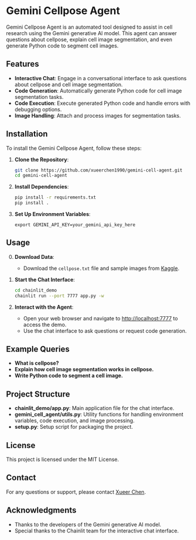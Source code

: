 # Gemini Cellpose Agent

Gemini Cellpose Agent is an automated tool designed to assist in cell research using the Gemini generative AI model. This agent can answer questions about cellpose, explain cell image segmentation, and even generate Python code to segment cell images.

## Features

- **Interactive Chat**: Engage in a conversational interface to ask questions about cellpose and cell image segmentation.
- **Code Generation**: Automatically generate Python code for cell image segmentation tasks.
- **Code Execution**: Execute generated Python code and handle errors with debugging options.
- **Image Handling**: Attach and process images for segmentation tasks.

## Installation

To install the Gemini Cellpose Agent, follow these steps:

1. **Clone the Repository**:
   ```sh
   git clone https://github.com/xueerchen1990/gemini-cell-agent.git
   cd gemini-cell-agent
   ```

2. **Install Dependencies**:
   ```sh
   pip install -r requirements.txt
   pip install .
   ```

3. **Set Up Environment Variables**:
   ```
   export GEMINI_API_KEY=your_gemini_api_key_here
   ```

## Usage

0. **Download Data**:
   - Download the `cellpose.txt` file and sample images from [Kaggle](https://www.kaggle.com/datasets/xueerchen/cellpose-github-repo-and-sample-images).

1. **Start the Chat Interface**:
   ```sh
   cd chainlit_demo
   chainlit run --port 7777 app.py -w
   ```

2. **Interact with the Agent**:
   - Open your web browser and navigate to [http://localhost:7777](http://localhost:7777) to access the demo.
   - Use the chat interface to ask questions or request code generation.

## Example Queries

- **What is cellpose?**
- **Explain how cell image segmentation works in cellpose.**
- **Write Python code to segment a cell image.**

## Project Structure

- **chainlit_demo/app.py**: Main application file for the chat interface.
- **gemini_cell_agent/utils.py**: Utility functions for handling environment variables, code execution, and image processing.
- **setup.py**: Setup script for packaging the project.

## License

This project is licensed under the MIT License.

## Contact

For any questions or support, please contact [Xueer Chen](mailto:xueer.chen.human@gmail.com).

## Acknowledgments

- Thanks to the developers of the Gemini generative AI model.
- Special thanks to the Chainlit team for the interactive chat interface.
